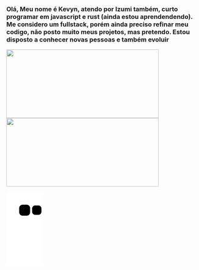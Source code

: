 <h3>Olá, Meu nome é Kevyn, atendo por Izumi também, curto programar em javascript e rust (ainda estou aprendendendo). Me considero um fullstack, porém ainda preciso refinar meu codigo, não posto muito meus projetos, mas pretendo. Estou disposto a conhecer novas pessoas e também evoluir</h3>


<div styles="display: flex; flex-direction: row;align-items: center; justify-content: space-between">
  <img align="center" width="400px" height="180px" src="https://github-readme-stats.vercel.app/api?username=Izumi-No&count_private=true&theme=dark&bg_color=45,0f0030,30005d&text_color=fff&hide_border=true " />
  <img height="180px" width="400px" align="center" src="https://github-readme-stats.vercel.app/api/top-langs/?username=Izumi-No&layout=compact&theme=dark&bg_color=45,0f0030,30005d&text_color=fff&hide_border=true" />
</div>

![github contribution grid snake animation](https://raw.githubusercontent.com/Izumi-No/Izumi-No/output/github-contribution-grid-snake.svg)

